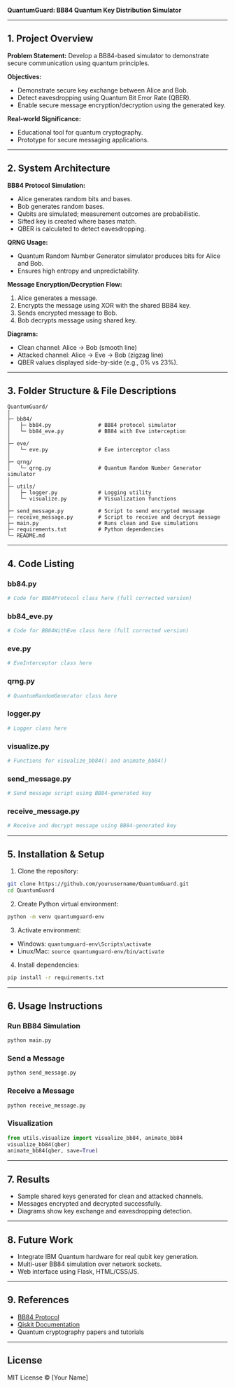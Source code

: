 **QuantumGuard: BB84 Quantum Key Distribution Simulator**

---

## 1. Project Overview

**Problem Statement:** Develop a BB84-based simulator to demonstrate secure communication using quantum principles.

**Objectives:**

* Demonstrate secure key exchange between Alice and Bob.
* Detect eavesdropping using Quantum Bit Error Rate (QBER).
* Enable secure message encryption/decryption using the generated key.

**Real-world Significance:**

* Educational tool for quantum cryptography.
* Prototype for secure messaging applications.

---

## 2. System Architecture

**BB84 Protocol Simulation:**

* Alice generates random bits and bases.
* Bob generates random bases.
* Qubits are simulated; measurement outcomes are probabilistic.
* Sifted key is created where bases match.
* QBER is calculated to detect eavesdropping.

**QRNG Usage:**

* Quantum Random Number Generator simulator produces bits for Alice and Bob.
* Ensures high entropy and unpredictability.

**Message Encryption/Decryption Flow:**

1. Alice generates a message.
2. Encrypts the message using XOR with the shared BB84 key.
3. Sends encrypted message to Bob.
4. Bob decrypts message using shared key.

**Diagrams:**

* Clean channel: Alice → Bob (smooth line)
* Attacked channel: Alice → Eve → Bob (zigzag line)
* QBER values displayed side-by-side (e.g., 0% vs 23%).

---

## 3. Folder Structure & File Descriptions

```
QuantumGuard/
│
├─ bb84/
│   ├─ bb84.py               # BB84 protocol simulator
│   └─ bb84_eve.py           # BB84 with Eve interception
│
├─ eve/
│   └─ eve.py                # Eve interceptor class
│
├─ qrng/
│   └─ qrng.py               # Quantum Random Number Generator simulator
│
├─ utils/
│   ├─ logger.py             # Logging utility
│   └─ visualize.py          # Visualization functions
│
├─ send_message.py           # Script to send encrypted message
├─ receive_message.py        # Script to receive and decrypt message
├─ main.py                   # Runs clean and Eve simulations
├─ requirements.txt          # Python dependencies
└─ README.md
```

---

## 4. Code Listing

### bb84.py

```python
# Code for BB84Protocol class here (full corrected version)
```

### bb84\_eve.py

```python
# Code for BB84WithEve class here (full corrected version)
```

### eve.py

```python
# EveInterceptor class here
```

### qrng.py

```python
# QuantumRandomGenerator class here
```

### logger.py

```python
# Logger class here
```

### visualize.py

```python
# Functions for visualize_bb84() and animate_bb84()
```

### send\_message.py

```python
# Send message script using BB84-generated key
```

### receive\_message.py

```python
# Receive and decrypt message using BB84-generated key
```

---

## 5. Installation & Setup

1. Clone the repository:

```bash
git clone https://github.com/yourusername/QuantumGuard.git
cd QuantumGuard
```

2. Create Python virtual environment:

```bash
python -m venv quantumguard-env
```

3. Activate environment:

* Windows: `quantumguard-env\Scripts\activate`
* Linux/Mac: `source quantumguard-env/bin/activate`

4. Install dependencies:

```bash
pip install -r requirements.txt
```

---

## 6. Usage Instructions

### Run BB84 Simulation

```bash
python main.py
```

### Send a Message

```bash
python send_message.py
```

### Receive a Message

```bash
python receive_message.py
```

### Visualization

```python
from utils.visualize import visualize_bb84, animate_bb84
visualize_bb84(qber)
animate_bb84(qber, save=True)
```

---

## 7. Results

* Sample shared keys generated for clean and attacked channels.
* Messages encrypted and decrypted successfully.
* Diagrams show key exchange and eavesdropping detection.

---

## 8. Future Work

* Integrate IBM Quantum hardware for real qubit key generation.
* Multi-user BB84 simulation over network sockets.
* Web interface using Flask, HTML/CSS/JS.

---

## 9. References

* [BB84 Protocol](https://en.wikipedia.org/wiki/BB84)
* [Qiskit Documentation](https://qiskit.org/documentation/)
* Quantum cryptography papers and tutorials

---

## License

MIT License © \[Your Name]
